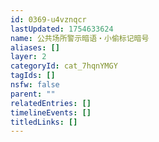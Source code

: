 ```yaml
---
id: 0369-u4vznqcr
lastUpdated: 1754633624
name: 公共场所警示暗语・小偷标记暗号
aliases: []
layer: 2
categoryId: cat_7hqnYMGY
tagIds: []
nsfw: false
parent: ""
relatedEntries: []
timelineEvents: []
titledLinks: []
---
```


